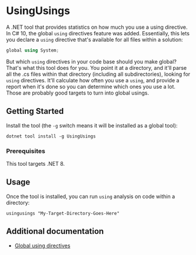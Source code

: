 # UsingUsings

A .NET tool that provides statistics on how much you use a using directive. In C# 10, the global `using` directives feature was added. Essentially, this lets you declare a `using` directive that's available for all files within a solution:

```csharp
global using System;
```

But which `using` directives in your code base should you make global? That's what this tool does for you. You point it at a directory, and it'll parse all the .cs files within that directory (including all subdirectories), looking for `using` directives. It'll calculate how often you use a `using`, and provide a report when it's done so you can determine which ones you use a lot. Those are probably good targets to turn into global usings.

## Getting Started

Install the tool (the `-g` switch means it will be installed as a global tool):

```
dotnet tool install -g UsingUsings
```

### Prerequisites

This tool targets .NET 8.

## Usage

Once the tool is installed, you can run `using` analysis on code within a directory:

```
usingusings "My-Target-Directory-Goes-Here"
```

## Additional documentation

* [Global using directives](https://learn.microsoft.com/en-us/dotnet/csharp/whats-new/csharp-10#global-using-directives)